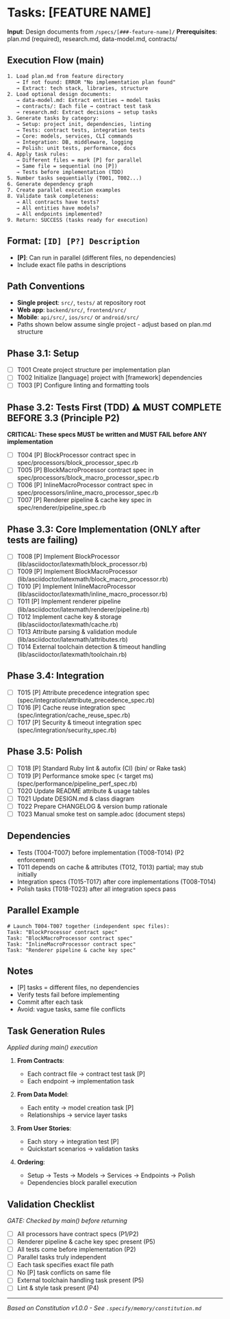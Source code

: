 # Tasks: [FEATURE NAME]

**Input**: Design documents from `/specs/[###-feature-name]/`
**Prerequisites**: plan.md (required), research.md, data-model.md, contracts/

## Execution Flow (main)
```
1. Load plan.md from feature directory
   → If not found: ERROR "No implementation plan found"
   → Extract: tech stack, libraries, structure
2. Load optional design documents:
   → data-model.md: Extract entities → model tasks
   → contracts/: Each file → contract test task
   → research.md: Extract decisions → setup tasks
3. Generate tasks by category:
   → Setup: project init, dependencies, linting
   → Tests: contract tests, integration tests
   → Core: models, services, CLI commands
   → Integration: DB, middleware, logging
   → Polish: unit tests, performance, docs
4. Apply task rules:
   → Different files = mark [P] for parallel
   → Same file = sequential (no [P])
   → Tests before implementation (TDD)
5. Number tasks sequentially (T001, T002...)
6. Generate dependency graph
7. Create parallel execution examples
8. Validate task completeness:
   → All contracts have tests?
   → All entities have models?
   → All endpoints implemented?
9. Return: SUCCESS (tasks ready for execution)
```

## Format: `[ID] [P?] Description`
- **[P]**: Can run in parallel (different files, no dependencies)
- Include exact file paths in descriptions

## Path Conventions
- **Single project**: `src/`, `tests/` at repository root
- **Web app**: `backend/src/`, `frontend/src/`
- **Mobile**: `api/src/`, `ios/src/` or `android/src/`
- Paths shown below assume single project - adjust based on plan.md structure

## Phase 3.1: Setup
- [ ] T001 Create project structure per implementation plan
- [ ] T002 Initialize [language] project with [framework] dependencies
- [ ] T003 [P] Configure linting and formatting tools

## Phase 3.2: Tests First (TDD) ⚠️ MUST COMPLETE BEFORE 3.3 (Principle P2)
**CRITICAL: These specs MUST be written and MUST FAIL before ANY implementation**
- [ ] T004 [P] BlockProcessor contract spec in spec/processors/block_processor_spec.rb
- [ ] T005 [P] BlockMacroProcessor contract spec in spec/processors/block_macro_processor_spec.rb
- [ ] T006 [P] InlineMacroProcessor contract spec in spec/processors/inline_macro_processor_spec.rb
- [ ] T007 [P] Renderer pipeline & cache key spec in spec/renderer/pipeline_spec.rb

## Phase 3.3: Core Implementation (ONLY after tests are failing)
- [ ] T008 [P] Implement BlockProcessor (lib/asciidoctor/latexmath/block_processor.rb)
- [ ] T009 [P] Implement BlockMacroProcessor (lib/asciidoctor/latexmath/block_macro_processor.rb)
- [ ] T010 [P] Implement InlineMacroProcessor (lib/asciidoctor/latexmath/inline_macro_processor.rb)
- [ ] T011 [P] Implement renderer pipeline (lib/asciidoctor/latexmath/renderer/pipeline.rb)
- [ ] T012 Implement cache key & storage (lib/asciidoctor/latexmath/cache.rb)
- [ ] T013 Attribute parsing & validation module (lib/asciidoctor/latexmath/attributes.rb)
- [ ] T014 External toolchain detection & timeout handling (lib/asciidoctor/latexmath/toolchain.rb)

## Phase 3.4: Integration
- [ ] T015 [P] Attribute precedence integration spec (spec/integration/attribute_precedence_spec.rb)
- [ ] T016 [P] Cache reuse integration spec (spec/integration/cache_reuse_spec.rb)
- [ ] T017 [P] Security & timeout integration spec (spec/integration/security_spec.rb)

## Phase 3.5: Polish
- [ ] T018 [P] Standard Ruby lint & autofix (CI) (bin/ or Rake task)
- [ ] T019 [P] Performance smoke spec (< target ms) (spec/performance/pipeline_perf_spec.rb)
- [ ] T020 Update README attribute & usage tables
- [ ] T021 Update DESIGN.md & class diagram
- [ ] T022 Prepare CHANGELOG & version bump rationale
- [ ] T023 Manual smoke test on sample.adoc (document steps)

## Dependencies
- Tests (T004-T007) before implementation (T008-T014) (P2 enforcement)
- T011 depends on cache & attributes (T012, T013) partial; may stub initially
- Integration specs (T015-T017) after core implementations (T008-T014)
- Polish tasks (T018-T023) after all integration specs pass

## Parallel Example
```
# Launch T004-T007 together (independent spec files):
Task: "BlockProcessor contract spec"
Task: "BlockMacroProcessor contract spec"
Task: "InlineMacroProcessor contract spec"
Task: "Renderer pipeline & cache key spec"
```

## Notes
- [P] tasks = different files, no dependencies
- Verify tests fail before implementing
- Commit after each task
- Avoid: vague tasks, same file conflicts

## Task Generation Rules
*Applied during main() execution*

1. **From Contracts**:
   - Each contract file → contract test task [P]
   - Each endpoint → implementation task

2. **From Data Model**:
   - Each entity → model creation task [P]
   - Relationships → service layer tasks

3. **From User Stories**:
   - Each story → integration test [P]
   - Quickstart scenarios → validation tasks

4. **Ordering**:
   - Setup → Tests → Models → Services → Endpoints → Polish
   - Dependencies block parallel execution

## Validation Checklist
*GATE: Checked by main() before returning*

- [ ] All processors have contract specs (P1/P2)
- [ ] Renderer pipeline & cache key spec present (P5)
- [ ] All tests come before implementation (P2)
- [ ] Parallel tasks truly independent
- [ ] Each task specifies exact file path
- [ ] No [P] task conflicts on same file
- [ ] External toolchain handling task present (P5)
- [ ] Lint & style task present (P4)

---
*Based on Constitution v1.0.0 - See `.specify/memory/constitution.md`*
